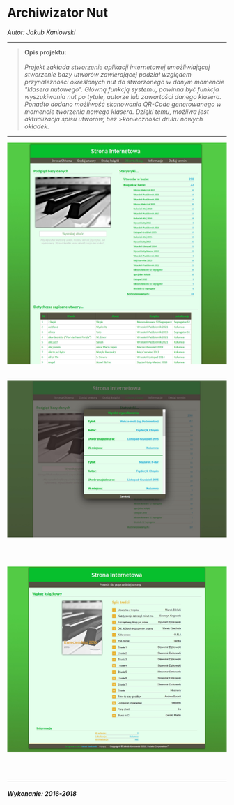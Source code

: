# Archiwizator Nut
<p align="left"><i>Autor: Jakub Kaniowski</i></p>
<hr/>


><b>Opis projektu:</b></br>
><br>
><i>Projekt zakłada stworzenie aplikacji internetowej umożliwiającej stworzenie bazy utworów zawierającej podział względem przynależności określonych nut
>do stworzonego w danym momencie "klasera nutowego". Główną funkcją systemu, powinna być funkcja wyszukiwania nut po tytule, autorze lub zawartości danego
>klasera.
>Ponadto dodano możliwość skanowania QR-Code generowanego w momencie tworzenia nowego klasera. Dzięki temu, możliwa jest aktualizacja spisu utworów, bez >konieczności druku nowych okładek.
></i>
<hr/>

<p align="center">
  <img src="/Obrazy/View/1.jpg" width="786" title="Główny widok bazy utworów">
  <h6 align="center"></h6>
</p>

<p align="center">
  <img src="/Obrazy/View/2.jpg" width="786" title="Widok funkcji wyszukiwania utworów">
  <h6 align="center"></h6></br>
</p>

<p align="center">
  <img src="/Obrazy/View/3.jpg" width="786" title="Widok zeskanowanego kodu QR">
  <h6 align="center"></h6></br>
</p>
<hr/>


<h5><b>Wykonanie: 2016-2018</b>

